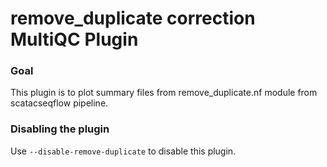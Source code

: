 # remove_duplicate correction MultiQC Plugin

### Goal

This plugin is to plot summary files from remove_duplicate.nf module from scatacseqflow pipeline.

### Disabling the plugin

Use `--disable-remove-duplicate` to disable this plugin.
